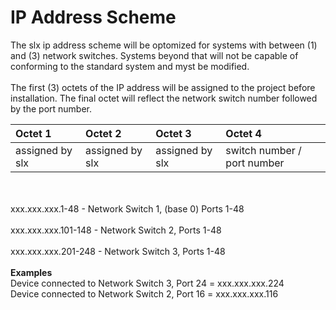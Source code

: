 # IP Address Scheme
The slx ip address scheme will be optomized for systems with between (1) and (3) network switches. Systems beyond that will not be capable of conforming to the standard system and myst be modified.
<br><br>
The first (3) octets of the IP address will be assigned to the project before installation. The final octet will reflect the network switch number followed by the port number.


| Octet 1         | Octet 2         | Octet 3         | Octet 4                     |
|:---             |:---             |:---             |:---                         |
| assigned by slx | assigned by slx | assigned by slx | switch number / port number |

<br><br>
xxx.xxx.xxx.1-48 - Network Switch 1, (base 0) Ports 1-48
<br><br>
xxx.xxx.xxx.101-148 - Network Switch 2, Ports 1-48
<br><br>
xxx.xxx.xxx.201-248 - Network Switch 3, Ports 1-48
<br><br>
**Examples**
<br>
Device connected to Network Switch 3, Port 24 = xxx.xxx.xxx.224
<br>
Device connected to Network Switch 2, Port 16 = xxx.xxx.xxx.116
